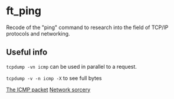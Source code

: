 # ft_ping

Recode of the "ping" command to research into the field of TCP/IP protocols and networking.

## Useful info

`tcpdump -vn icmp` can be used in parallel to a request.

`tcpdump -v -n icmp -X` to see full bytes


[The ICMP packet](http://academy.delmar.edu/courses/itsy2430/Handouts/PingPacketDecoded.html)
[Network sorcery](http://www.networksorcery.com/enp/protocol/icmp/msg8.htm)